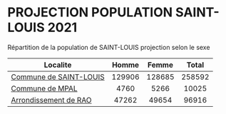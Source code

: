 # PROJECTION POPULATION SAINT-LOUIS 2021
	
Répartition de la population de SAINT-LOUIS projection selon le sexe
	
| Localite  | Homme | Femme | Total |
| --------- |:-----:|:-----:|:-----:|
| [Commune de SAINT-LOUIS](SAINT-LOUIS) | 129906 | 128685 | 258592 |
| [Commune de MPAL](MPAL) | 4760 | 5266 | 10025 |
| [Arrondissement de RAO](RAO) | 47262 | 49654 | 96916 |

